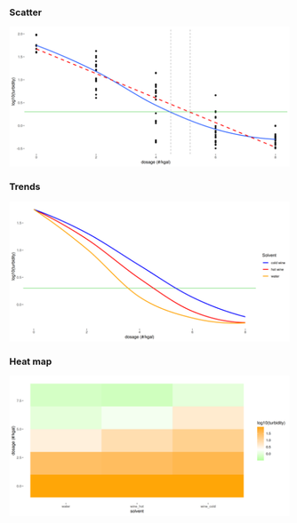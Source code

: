 ### Scatter

![scatter](plots/scatter.png)

### Trends

![trends](plots/trends.png)

### Heat map

![heatmap](plots/heatmap.png)
